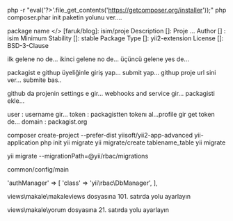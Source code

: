 php -r "eval('?>'.file_get_contents('https://getcomposer.org/installer'));"
php composer.phar init
paketin yolunu ver....

package name <<vendor>/<name>> [faruk/blog]: isim/proje
Description []: Proje ...
Author [] : isim <mail>
Minimum Stability []: stable
Package Type []: yii2-extension
License []: BSD-3-Clause

ilk gelene no de...
ikinci gelene no de...
üçüncü gelene yes de...



packagist e githup üyeliğinle giriş yap...
submit yap...
githup proje url sini ver...
submite bas..

github da projenin settings e gir... 
webhooks and service gir...
packagisti ekle...

user : username gir...
token : packagistten tokenı al...profile gir get token de...
domain : packagist.org





composer create-project --prefer-dist yiisoft/yii2-app-advanced yii-application
php init
yii migrate
yii migrate/create tablename_table
yii migrate


yii migrate --migrationPath=@yii/rbac/migrations



common/config/main


 'authManager' => [
            'class' => 'yii\rbac\DbManager',
        ],





views\makale\makaleviews dosyasına 101. satırda yolu ayarlayın

views\makale\yorum dosyasına 21. satırda yolu ayarlayın











